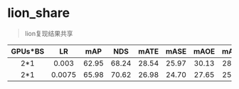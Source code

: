 # lion_share
> lion复现结果共享

| GPUs*BS | LR | mAP | NDS | mATE | mASE | mAOE | mAVE | mAAE | DEVICE | CFG | LOG | EXPLAIN |
| :--: | :--: | :--: | :--: | :--: | :--: | :--: | :--: | :--: | :--: | :--: | :--: | :--: |
| 2*1 | 0.003 | 62.95 | 68.24 | 28.54 | 25.97 | 30.13 | 28.66 | 19.10 | 4091 |  |  |  |
| 2*1 | 0.0075 | 65.98 | 70.62 | 26.98 | 24.70 | 27.65 | 25.14 | 19.24 | 3090 |  |  |  |
